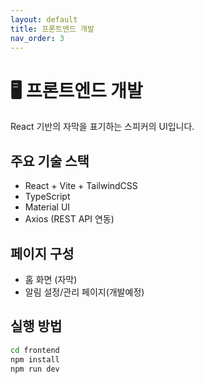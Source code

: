 ```yaml
---
layout: default
title: 프론트엔드 개발
nav_order: 3
---
```


# 🖥 프론트엔드 개발

React 기반의 자막을 표기하는 스피커의 UI입니다.

## 주요 기술 스택
- React + Vite + TailwindCSS
- TypeScript
- Material UI
- Axios (REST API 연동)

## 페이지 구성
- 홈 화면 (자막)
- 알림 설정/관리 페이지(개발예정)

## 실행 방법
```bash
cd frontend
npm install
npm run dev
